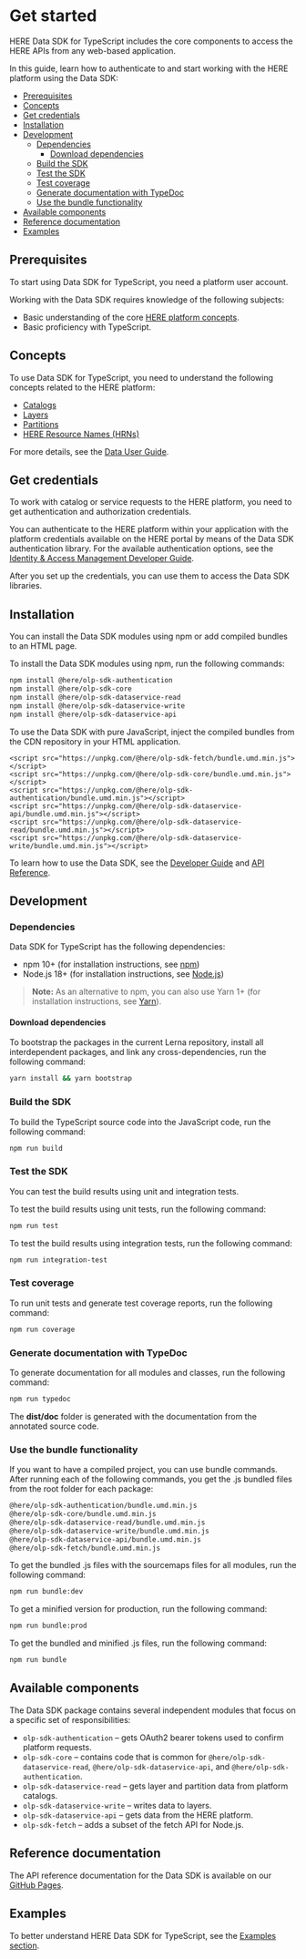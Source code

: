 # Get started

HERE Data SDK for TypeScript includes the core components to access the HERE APIs from any web-based application.

In this guide, learn how to authenticate to and start working with the HERE platform using the Data SDK:

- [Prerequisites](#prerequisites)
- [Concepts](#concepts)
- [Get credentials](#get-credentials)
- [Installation](#installation)
- [Development](#development)
  - [Dependencies](#dependencies)
    - [Download dependencies](#download-dependencies)
  - [Build the SDK](#build-the-sdk)
  - [Test the SDK](#test-the-sdk)
  - [Test coverage](#test-coverage)
  - [Generate documentation with TypeDoc](#generate-documentation-with-typedoc)
  - [Use the bundle functionality](#use-the-bundle-functionality)
- [Available components](#available-components)
- [Reference documentation](#reference-documentation)
- [Examples](#examples)

## Prerequisites

To start using Data SDK for TypeScript, you need a platform user account.

Working with the Data SDK requires knowledge of the following subjects:

- Basic understanding of the core [HERE platform concepts](#concepts).
- Basic proficiency with TypeScript.

## Concepts

To use Data SDK for TypeScript, you need to understand the following concepts related to the HERE platform:

* [Catalogs](https://developer.here.com/documentation/data-api/data_dev_guide/rest/catalogs.html)
* [Layers](https://developer.here.com/documentation/data-api/data_dev_guide/rest/layers.html)
* [Partitions](https://developer.here.com/documentation/data-api/data_dev_guide/rest/partitions.html)
* [HERE Resource Names (HRNs)](https://developer.here.com/documentation/data-api/data_dev_guide/rest/hrn.html)

For more details, see the [Data User Guide](https://developer.here.com/documentation/data-user-guide/index.html).

## Get credentials

To work with catalog or service requests to the HERE platform, you need to get authentication and authorization credentials.

You can authenticate to the HERE platform within your application with the platform credentials available on the HERE portal by means of the Data SDK authentication library. For the available authentication options, see the [Identity & Access Management Developer Guide](https://developer.here.com/documentation/identity-access-management/dev_guide/index.html).

After you set up the credentials, you can use them to access the Data SDK libraries.

## Installation

You can install the Data SDK modules using npm or add compiled bundles to an HTML page.

To install the Data SDK modules using npm, run the following commands:

```sh
npm install @here/olp-sdk-authentication
npm install @here/olp-sdk-core
npm install @here/olp-sdk-dataservice-read
npm install @here/olp-sdk-dataservice-write
npm install @here/olp-sdk-dataservice-api
```

To use the Data SDK with pure JavaScript, inject the compiled bundles from the CDN repository in your HTML application.

```
<script src="https://unpkg.com/@here/olp-sdk-fetch/bundle.umd.min.js"></script> 
<script src="https://unpkg.com/@here/olp-sdk-core/bundle.umd.min.js"></script> 
<script src="https://unpkg.com/@here/olp-sdk-authentication/bundle.umd.min.js"></script> 
<script src="https://unpkg.com/@here/olp-sdk-dataservice-api/bundle.umd.min.js"></script> 
<script src="https://unpkg.com/@here/olp-sdk-dataservice-read/bundle.umd.min.js"></script> 
<script src="https://unpkg.com/@here/olp-sdk-dataservice-write/bundle.umd.min.js"></script> 
```

To learn how to use the Data SDK, see the <a href="https://developer.here.com/documentation/sdk-typescript/dev_guide/index.html" target="blank">Developer Guide</a> and <a href="https://developer.here.com/documentation/sdk-typescript/api_reference/index.html"  target="_blank">API Reference</a>.

## Development

### Dependencies

Data SDK for TypeScript has the following dependencies:

- npm 10+ (for installation instructions, see <a href="https://www.npmjs.com/" target="_blank">npm</a>)
- Node.js 18+ (for installation instructions, see <a href="http://nodejs.org" target="_blank">Node.js</a>)

> **Note:** As an alternative to npm, you can also use Yarn 1+ (for installation instructions, see <a href="http://yarnpkg.com" target="_blank">Yarn</a>).

#### Download dependencies

To bootstrap the packages in the current Lerna repository, install all interdependent packages, and link any cross-dependencies, run the following command:

```sh
yarn install && yarn bootstrap
```

### Build the SDK

To build the TypeScript source code into the JavaScript code, run the following command:

```sh
npm run build
```

### Test the SDK

You can test the build results using unit and integration tests.

To test the build results using unit tests, run the following command:

```sh
npm run test
```

To test the build results using integration tests, run the following command:

```sh
npm run integration-test
```

### Test coverage

To run unit tests and generate test coverage reports, run the following command:

```sh
npm run coverage
```

### Generate documentation with TypeDoc

To generate documentation for all modules and classes, run the following command:

```sh
npm run typedoc
```

The **dist/doc** folder is generated with the documentation from the annotated source code.

### Use the bundle functionality

If you want to have a compiled project, you can use bundle commands. After running each of the following commands, you get the .js bundled files from the root folder for each package:

```sh
@here/olp-sdk-authentication/bundle.umd.min.js
@here/olp-sdk-core/bundle.umd.min.js
@here/olp-sdk-dataservice-read/bundle.umd.min.js
@here/olp-sdk-dataservice-write/bundle.umd.min.js
@here/olp-sdk-dataservice-api/bundle.umd.min.js
@here/olp-sdk-fetch/bundle.umd.min.js
```

To get the bundled .js files with the sourcemaps files for all modules, run the following command:

```sh
npm run bundle:dev
```

To get a minified version for production, run the following command:

```sh
npm run bundle:prod
```

To get the bundled and minified .js files, run the following command:

```sh
npm run bundle
```

## Available components

The Data SDK package contains several independent modules that focus on a specific set of responsibilities:

- `olp-sdk-authentication` – gets OAuth2 bearer tokens used to confirm platform requests.
- `olp-sdk-core` – contains code that is common for `@here/olp-sdk-dataservice-read`, `@here/olp-sdk-dataservice-api`, and `@here/olp-sdk-authentication`.
- `olp-sdk-dataservice-read` – gets layer and partition data from platform catalogs.
- `olp-sdk-dataservice-write` – writes data to layers.
- `olp-sdk-dataservice-api` – gets data from the HERE platform.
- `olp-sdk-fetch` – adds a subset of the fetch API for Node.js.

## Reference documentation

The API reference documentation for the Data SDK is available on our <a href="https://heremaps.github.io/here-data-sdk-typescript/" target="_blank">GitHub Pages</a>.

## Examples

To better understand HERE Data SDK for TypeScript, see the [Examples section](../examples/README.md).
